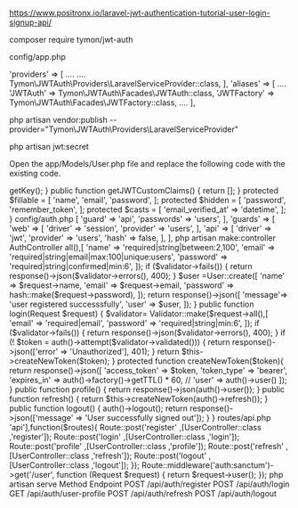 https://www.positronx.io/laravel-jwt-authentication-tutorial-user-login-signup-api/

composer require tymon/jwt-auth

config/app.php

'providers' => [
    ....
    ....
    Tymon\JWTAuth\Providers\LaravelServiceProvider::class,
],
'aliases' => [
    ....
    'JWTAuth' => Tymon\JWTAuth\Facades\JWTAuth::class,
    'JWTFactory' => Tymon\JWTAuth\Facades\JWTFactory::class,
    ....
],


php artisan vendor:publish --provider="Tymon\JWTAuth\Providers\LaravelServiceProvider"

php artisan jwt:secret


Open the app/Models/User.php file and replace the following code with the existing code.

<?php

namespace App\Models;

// use Illuminate\Contracts\Auth\MustVerifyEmail;
use Illuminate\Database\Eloquent\Factories\HasFactory;
use Illuminate\Foundation\Auth\User as Authenticatable;
use Illuminate\Notifications\Notifiable;
use Laravel\Sanctum\HasApiTokens;
use Tymon\JWTAuth\Contracts\JWTSubject;

class User extends Authenticatable implements JWTSubject
{
    use HasApiTokens, HasFactory, Notifiable;
    
    public function getJWTIdentifier() {
        return $this->getKey();
    }
   
    public function getJWTCustomClaims() {
        return [];
    }    

  
    protected $fillable = [
        'name',
        'email',
        'password',
    ];

   
    protected $hidden = [
        'password',
        'remember_token',
    ];

   
    protected $casts = [
        'email_verified_at' => 'datetime',
    ];
}



config/auth.php

<?php
return [
    'defaults' => [
        'guard' => 'api',
        'passwords' => 'users',
    ],

    'guards' => [
        'web' => [
            'driver' => 'session',
            'provider' => 'users',
        ],
        'api' => [
            'driver' => 'jwt',
            'provider' => 'users',
            'hash' => false,
        ],
    ],




php artisan make:controller AuthController


<?php

namespace App\Http\Controllers;
use Illuminate\Http\Request;
use Illuminate\Support\Facades\Auth;
use App\Models\User;
use Validator;
use Illuminate\Support\Facades\Hash;

class UserController extends Controller
{
    public function register(Request $request)
    {
        $validator= Validator::make($request->all(),[
            'name' => 'required|string|between:2,100',
            'email' => 'required|string|email|max:100|unique:users',
            'password' => 'required|string|confirmed|min:6',
        ]);
        if ($validator->fails()) {
            return response()->json($validator->errors(), 400);
        }
        $user =User::create([
            'name' => $request->name,
            'email' => $request->email,
            'password' => hash::make($request->password),
        ]);
        return response()->json([
            'message'=> 'user registered successsfully',
            'user' => $user,
        ]);
    }

    public function login(Request $request)
    {
        $validator= Validator::make($request->all(),[
            'email' => 'required|email',
            'password' => 'required|string|min:6',
        ]);
        if ($validator->fails()) {
            return response()->json($validator->errors(), 400);
        }
        if (! $token = auth()->attempt($validator->validated())) {
            return response()->json(['error' => 'Unauthorized'], 401);
        }
        return $this->createNewToken($token);
    }

    protected function createNewToken($token){
        return response()->json([
            'access_token' => $token,
            'token_type' => 'bearer',
            'expires_in' => auth()->factory()->getTTL() * 60,
            // 'user' => auth()->user()
        ]);
    }

    public function profile()
    {
       return response()->json(auth()->user());
    }

    public function refresh() {
        return $this->createNewToken(auth()->refresh());
    }

    public function logout() {
        auth()->logout();
        return response()->json(['message' => 'User successfully signed out']);
    }
    
}


routes/api.php


<?php

use App\Http\Controllers\UserController;
use GuzzleHttp\Middleware;
use Illuminate\Http\Request;
use Illuminate\Support\Facades\Route;

/*
|--------------------------------------------------------------------------
| API Routes
|--------------------------------------------------------------------------
|
| Here is where you can register API routes for your application. These
| routes are loaded by the RouteServiceProvider within a group which
| is assigned the "api" middleware group. Enjoy building your API!
|
*/
route::group(['middleware' => 'api'],function($routes){
    Route::post('register' ,[UserController::class ,'register']);
    Route::post('login' ,[UserController::class ,'login']);
    Route::post('profile' ,[UserController::class ,'profile']);
    Route::post('refresh' ,[UserController::class ,'refresh']);
    Route::post('logout' ,[UserController::class ,'logout']);
});

Route::middleware('auth:sanctum')->get('/user', function (Request $request) {
    return $request->user();
});


php artisan serve

Method	Endpoint
POST	/api/auth/register
POST	/api/auth/login
GET	/api/auth/user-profile
POST	/api/auth/refresh
POST	/api/auth/logout

